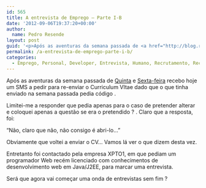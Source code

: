 ```yaml
---
id: 565
title: A entrevista de Emprego – Parte I-B
date: '2012-09-06T19:37:20+00:00'
author: 
  name: Pedro Resende
layout: post
guid: '<p>Após as aventuras da semana passada de <a href="http://blog.resende.biz/?p=1055" target="_blank">Quinta</a> e <a href="http://blog.resende.biz/?p=1056" target="_blank">Sexta-feira</a> recebo hoje um SMS a pedir para re-enviar o Curriculum VItae dado qu'
permalink: /a-entrevista-de-emprego-parte-i-b/
categories:
  - Emprego, Personal, Developer, Entrevista, Humano, Recrutamento, Recursos, Recursos Humanos, Web
---
```

Após as aventuras da semana passada de <a href="http://blog.resende.biz/?p=1055" target="_blank">Quinta</a> e <a href="http://blog.resende.biz/?p=1056" target="_blank">Sexta-feira</a> recebo hoje um SMS a pedir para re-enviar o Curriculum VItae dado que o que tinha enviado na semana passada pedia código .

Limitei-me a responder que pedia apenas para o caso de pretender alterar e coloquei apenas a questão se era o pretendido ? . Claro que a resposta, foi:

“Não, claro que não, não consigo é abri-lo…”

Obviamente que voltei a enviar o CV… Vamos lá ver o que dizem desta vez.

Entretanto foi contactado pela empresa XPTO1, em que pediam um programador Web recém licenciado com conhecimentos de desenvolvimento web em Java/J2EE, para marcar uma entrevista.

Será que agora vai começar uma onda de entrevistas sem fim ?
